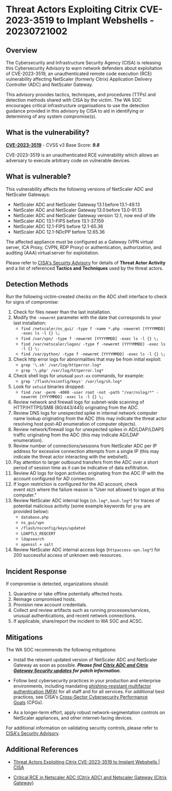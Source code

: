 # Threat Actors Exploiting Citrix CVE-2023-3519 to Implant Webshells - 20230721002

## Overview

The Cybersecurity and Infrastructure Security Agency (CISA) is releasing this Cybersecurity Advisory to warn network defenders about exploitation of CVE-2023-3519, an unauthenticated remote code execution (RCE) vulnerability affecting NetScaler (formerly Citrix) Application Delivery Controller (ADC) and NetScaler Gateway. 

This advisory provides tactics, techniques, and procedures (TTPs) and detection methods shared with CISA by the victim. The WA SOC encourages critical infrastructure organisations to use the detection guidance provided in this advisory by CISA to aid in identifying or determining of any system compromise(s).

## What is the vulnerability?

[**CVE-2023-3519**](https://nvd.nist.gov/vuln/detail/CVE-2023-3519) - CVSS v3 Base Score: ***9.8***

CVE-2023-3519 is an unauthenticated RCE vulnerability which allows an adversary to execute arbitrary code on vulnerable devices.

## What is vulnerable?

This vulnerability affects the following versions of NetScaler ADC and NetScaler Gateways:

- NetScaler ADC and NetScaler Gateway 13.1 before 13.1-49.13
- NetScaler ADC and NetScaler Gateway 13.0 before 13.0-91.13
- NetScaler ADC and NetScaler Gateway version 12.1, now end of life
- NetScaler ADC 13.1-FIPS before 13.1-37.159
- NetScaler ADC 12.1-FIPS before 12.1-65.36
- NetScaler ADC 12.1-NDcPP before 12.65.36

The affected appliance must be configured as a Gateway (VPN virtual server, ICA Proxy, CVPN, RDP Proxy) or authentication, authorization, and auditing (AAA) virtual server for exploitation.

Please refer to [CISA's Secuirty Advisory](https://www.cisa.gov/news-events/cybersecurity-advisories/aa23-201a) for details of **Threat Actor Activity** and a list of referenced **Tactics and Techniques** used by the threat actors.

## Detection Methods

Run the following victim-created checks on the ADC shell interface to check for signs of compromise:

1.  Check for files newer than the last installation.
2.  Modify the `-newermt` parameter with the date that corresponds to your last installation:
    -   `find /netscaler/ns_gui/ -type f -name *.php -newermt [YYYYMMDD] -exec ls -l {} \;`
    -   `find /var/vpn/ -type f -newermt [YYYYMMDD] -exec ls -l {} \;`
    -   `find /var/netscaler/logon/ -type f -newermt [YYYYMMDD] -exec ls -l {} \;`
    -   `find /var/python/ -type f -newermt [YYYYMMDD] -exec ls -l {} \;`
3.  Check http error logs for abnormalities that may be from initial exploit:
    -   `grep '\.sh' /var/log/httperror.log*`
    -   `grep '\.php' /var/log/httperror.log*`
4.  Check shell logs for unusual `post-ex` commands, for example:
    -   `grep '/flash/nsconfig/keys' /var/log/sh.log*`
5.  Look for `setuid` binaries dropped:
    -   `find /var -perm -4000 -user root -not -path "/var/nslog/*" -newermt [YYYYMMDD] -exec ls -l {} \;`
6.  Review network and firewall logs for subnet-wide scanning of HTTP/HTTPS/SMB (80/443/445) originating from the ADC.
7.  Review DNS logs for unexpected spike in internal network computer name lookup originating from the ADC (this may indicate the threat actor resolving host post-AD enumeration of computer objects).
8.  Review network/firewall logs for unexpected spikes in AD/LDAP/LDAPS traffic originating from the ADC (this may indicate AD/LDAP enumeration).
9.  Review number of connections/sessions from NetScaler ADC per IP address for excessive connection attempts from a single IP (this may indicate the threat actor interacting with the webshell).
10. Pay attention to larger outbound transfers from the ADC over a short period of session time as it can be indicative of data exfiltration.
11. Review AD logs for logon activities originating from the ADC IP with the account configured for AD connection. 
12. If logon restriction is configured for the AD account, check event `4625` where the failure reason is "User not allowed to logon at this computer."
13. Review NetScaler ADC internal logs (`sh.log*`, `bash.log*`) for traces of potential malicious activity (some example keywords for `grep` are provided below): 
    -   `database.php`
    -   `ns_gui/vpn`
    -   `/flash/nsconfig/keys/updated `
    -   `LDAPTLS_REQCERT `
    -   `ldapsearch `
    -   `openssl + salt`
14. Review NetScaler ADC internal access logs (`httpaccess-vpn.log*`) for 200 successful access of unknown web resources.


## Incident Response

If compromise is detected, organizations should:

1.  Quarantine or take offline potentially affected hosts.
2.  Reimage compromised hosts.
3.  Provision new account credentials.
4.  Collect and review artifacts such as running processes/services, unusual authentications, and recent network connections.
5.  If applicable, share/report the incident to WA SOC and ACSC.

## Mitigations

The WA SOC recommends the following mitigations:

- Install the relevant updated version of NetScaler ADC and NetScaler Gateway as soon as possible. ***Please find [Citrix ADC and Citrix Gateway Security updates](advisories/20230720001-Citrix-Releases-Security-Updates-for-NetScaler-ADC-and-Gateway.md) for patch information***.

- Follow best cybersecurity practices in your production and enterprise environments, including mandating [phishing-resistant multifactor authentication (MFA)](https://www.cisa.gov/sites/default/files/publications/fact-sheet-implementing-phishing-resistant-mfa-508c.pdf "CISA | DEFEND TODAY, SECURE TOMORROW @cisagovFacebook.com/CISA@CISAgov | @cyber | @uscert_govcisa.gov central@cisa.gov Linkedin.com/company/cisagov Implementing Phishing-Resistant MFA") for all staff and for all services. For additional best practices, see CISA's [Cross-Sector Cybersecurity Performance Goals](https://www.cisa.gov/cross-sector-cybersecurity-performance-goals "Cross-Sector Cybersecurity Performance Goals") (CPGs).

- As a longer-term effort, apply robust network-segmentation controls on NetScaler appliances, and other internet-facing devices.

For additional information on validating security controls, please refer to [CISA's Security Advisory](https://www.cisa.gov/news-events/cybersecurity-advisories/aa23-201a).

## Additional References

- [Threat Actors Exploiting Citrix CVE-2023-3519 to Implant Webshells | CISA](https://www.cisa.gov/news-events/cybersecurity-advisories/aa23-201a)

- [Critical RCE in Netscaler ADC (Citrix ADC) and Netscaler Gateway (Citrix Gateway)](https://www.tenable.com/blog/cve-2023-3519-critical-rce-in-netscaler-adc-citrix-adc-and-netscaler-gateway-citrix-gateway)

